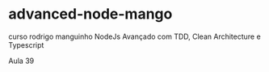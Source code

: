 # advanced-node-mango
curso rodrigo manguinho NodeJs Avançado com TDD, Clean Architecture e Typescript

Aula 39

